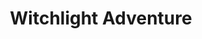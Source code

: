 ---
title: Witchlight Adventure
template: splash
hero:
  title: Witchlight Adventure
  tagline: A nice D&D campaign based on "The Wild Beyond the Witchlight"
  image:
    alt: Dungeons and Dragons logo
    file: ../../assets/logo.png
  actions:
    - text: To the story
      link: /sessions/session-0
      icon: right-arrow
      variant: primary
---
